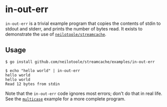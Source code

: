# in-out-err

`in-out-err` is a trivial example program that copies the contents of stdin
to stdout and stderr, and prints the number of bytes read. It exists to
demonstrate the use of [`neilotoole/streamcache`](https://github.com/neilotoole/streamcache).

## Usage

```shell
$ go install github.com/neilotoole/streamcache/examples/in-out-err

$ echo "hello world" | in-out-err
hello world
hello world
Read 12 bytes from stdin
```

Note that the `in-out-err` code ignores most errors; don't do that in real life.
See the [`multicase`](../multicase) example for a more complete program.
